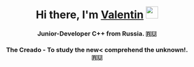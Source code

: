 <h1 align="center">Hi there, I'm <a href="https://vk.com/valentinsnegirev_official" target="_blank">Valentin</a> 
<img src="https://github.com/blackcater/blackcater/raw/main/images/Hi.gif" height="32"/></h1>
<h3 align="center">Junior-Developer C++ from Russia. 🇷🇺</h3>
<h3 align="center">The Creado - To study the new< comprehend the unknown!. 🇷🇺</h3>
